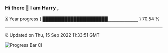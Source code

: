 ### Hi there 👋 I am Harry , 

⏳ Year progress { █████████████████████▁▁▁▁▁▁▁▁▁ } 70.54 %

---

⏰ Updated on Thu, 15 Sep 2022 11:33:51 GMT

![Progress Bar CI](https://github.com/duykhang68/duykhang68/workflows/Progress%20Bar%20CI/badge.svg)
